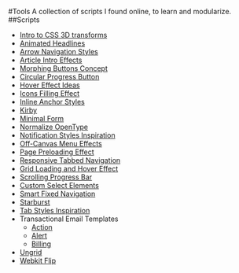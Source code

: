 #Tools
	A collection of scripts I found online, to learn and modularize.
##Scripts
- [Intro to CSS 3D transforms](http://nonlinear.github.io/tools/scripts/3dtransforms/index.html)
- [Animated Headlines](http://nonlinear.github.io/tools/scripts/animated-headline/index.html)
- [Arrow Navigation Styles](http://nonlinear.github.io/tools/scripts/ArrowNavigationStyles/index.html)
- [Article Intro Effects](http://nonlinear.github.io/tools/scripts/ArticleIntroEffects/index.html)
- [Morphing Buttons Concept](http://nonlinear.github.io/tools/scripts/ButtonComponentMorph/index.html)
- [Circular Progress Button](http://nonlinear.github.io/tools/scripts/CircularProgressButton/index.html)
- [Hover Effect Ideas](http://nonlinear.github.io/tools/scripts/HoverEffectIdeas/index.html)
- [Icons Filling Effect](http://nonlinear.github.io/tools/scripts/icons-filling-effect/index.html)
- [Inline Anchor Styles](http://nonlinear.github.io/tools/scripts/InlineAnchorStyles/index.html)
- [Kirby](http://nonlinear.github.io/tools/scripts/kirby-2.0.0/index.html)
- [Minimal Form](http://nonlinear.github.io/tools/scripts/MinimalForm/index.html)
- [Normalize OpenType](http://nonlinear.github.io/tools/scripts/normalize-opentype/test/index.html)
- [Notification Styles Inspiration](http://nonlinear.github.io/tools/scripts/NotificationStyles/index.html)
- [Off-Canvas Menu Effects](http://nonlinear.github.io/tools/scripts/OffCanvasMenuEffects/index.html)
- [Page Preloading Effect](http://nonlinear.github.io/tools/scripts/PagePreloadingEffect/index.html)
- [Responsive Tabbed Navigation](http://nonlinear.github.io/tools/scripts/responsive-tabbed-navigation/index.html)
- [Grid Loading and Hover Effect](http://nonlinear.github.io/tools/scripts/SamsungGrid/index.html)
- [Scrolling Progress Bar](http://nonlinear.github.io/tools/scripts/scrolling-progress-bar/index.html)
- [Custom Select Elements](http://nonlinear.github.io/tools/scripts/SelectInspiration/index.html)
- [Smart Fixed Navigation](http://nonlinear.github.io/tools/scripts/smart-fixed-navigation/index.html)
- [Starburst](http://nonlinear.github.io/tools/scripts/Starburst/index.html)
- [Tab Styles Inspiration](http://nonlinear.github.io/tools/scripts/TabStylesInspiration/index.html)
- Transactional Email Templates
	- [Action](http://nonlinear.github.io/tools/scripts/transactional-email-templates/templates/action.html)
	- [Alert](http://nonlinear.github.io/tools/scripts/transactional-email-templates/templates/alert.html)
	- [Billing](http://nonlinear.github.io/tools/scripts/transactional-email-templates/templates/billing.html)
- [Ungrid](http://nonlinear.github.io/tools/scripts/ungrid-gh-pages/index.html)
- [Webkit Flip](http://nonlinear.github.io/tools/scripts/webkit-flip/demo/index.html)